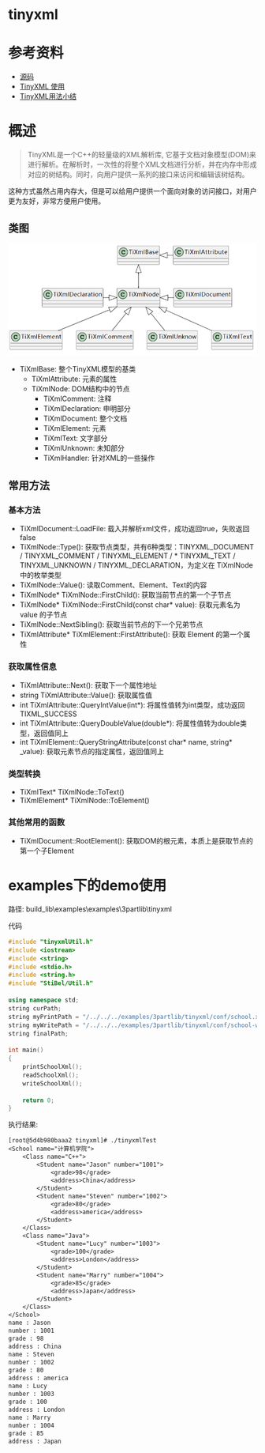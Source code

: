 # tinyxml

# 参考资料

* [源码](https://sourceforge.net/projects/tinyxml/)
* [TinyXML 使用](http://foolishflyfox.xyz/blog/2020/04/12/cpp/tinyxml/)
* [TinyXML用法小结](https://blog.csdn.net/qq_32619837/article/details/87601131)

# 概述

> TinyXML是一个C++的轻量级的XML解析库, 它基于文档对象模型(DOM)来进行解析。在解析时，一次性的将整个XML文档进行分析，并在内存中形成对应的树结构。同时，向用户提供一系列的接口来访问和编辑该树结构。

这种方式虽然占用内存大，但是可以给用户提供一个面向对象的访问接口，对用户更为友好，非常方便用户使用。

## 类图

![](./images/tinyxml/类图关系.png)

* TiXmlBase: 整个TinyXML模型的基类
    * TiXmlAttribute: 元素的属性
    * TiXmlNode: DOM结构中的节点
        * TiXmlComment: 注释
        * TiXmlDeclaration: 申明部分
        * TiXmlDocument: 整个文档
        * TiXmlElement: 元素
        * TiXmlText: 文字部分
        * TiXmlUnknown: 未知部分
        * TiXmlHandler: 针对XML的一些操作

## 常用方法

### 基本方法

* TiXmlDocument::LoadFile: 载入并解析xml文件，成功返回true，失败返回false
* TiXmlNode::Type(): 获取节点类型，共有6种类型：TINYXML_DOCUMENT / TINYXML_COMMENT / TINYXML_ELEMENT / * TINYXML_TEXT / TINYXML_UNKNOWN / TINYXML_DECLARATION，为定义在 TiXmlNode 中的枚举类型
* TiXmlNode::Value(): 读取Comment、Element、Text的内容
* TiXmlNode* TiXmlNode::FirstChild(): 获取当前节点的第一个子节点
* TiXmlNode* TiXmlNode::FirstChild(const char* value): 获取元素名为 value 的子节点
* TiXmlNode::NextSibling(): 获取当前节点的下一个兄弟节点
* TiXmlAttribute* TiXmlElement::FirstAttribute(): 获取 Element 的第一个属性

### 获取属性信息

* TiXmlAttribute::Next(): 获取下一个属性地址
* string TiXmlAttribute::Value(): 获取属性值
* int TiXmlAttribute::QueryIntValue(int*): 将属性值转为int类型，成功返回TIXML_SUCCESS
* int TiXmlAttribute::QueryDoubleValue(double*): 将属性值转为double类型，返回值同上
* int TiXmlElement::QueryStringAttribute(const char* name, string* _value): 获取元素节点的指定属性，返回值同上

### 类型转换

* TiXmlText* TiXmlNode::ToText()
* TiXmlElement* TiXmlNode::ToElement()

### 其他常用的函数

* TiXmlDocument::RootElement(): 获取DOM的根元素，本质上是获取节点的第一个子Element

# examples下的demo使用

路径: build_lib\examples\examples\3partlib\tinyxml

代码

```cpp
#include "tinyxmlUtil.h"
#include <iostream>
#include <string>
#include <stdio.h>
#include <string.h>
#include "StiBel/Util.h"

using namespace std;
string curPath;
string myPrintPath = "/../../../examples/3partlib/tinyxml/conf/school.xml";
string myWritePath = "/../../../examples/3partlib/tinyxml/conf/school-write.xml";
string finalPath;

int main()
{
	printSchoolXml();
	readSchoolXml();
	writeSchoolXml();

	return 0;
}
```

执行结果:

```
[root@5d4b980baaa2 tinyxml]# ./tinyxmlTest
<School name="计算机学院">
    <Class name="C++">
        <Student name="Jason" number="1001">
            <grade>98</grade>
            <address>China</address>
        </Student>
        <Student name="Steven" number="1002">
            <grade>80</grade>
            <address>america</address>
        </Student>
    </Class>
    <Class name="Java">
        <Student name="Lucy" number="1003">
            <grade>100</grade>
            <address>London</address>
        </Student>
        <Student name="Marry" number="1004">
            <grade>85</grade>
            <address>Japan</address>
        </Student>
    </Class>
</School>
name : Jason
number : 1001
grade : 98
address : China
name : Steven
number : 1002
grade : 80
address : america
name : Lucy
number : 1003
grade : 100
address : London
name : Marry
number : 1004
grade : 85
address : Japan
```


